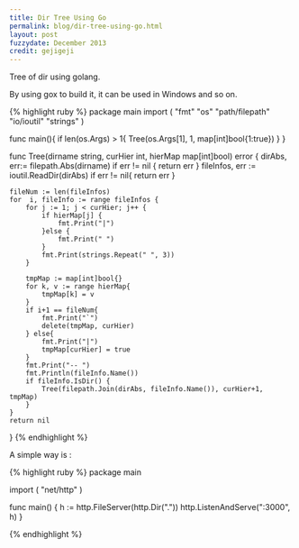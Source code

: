 ```yaml
---
title: Dir Tree Using Go
permalink: blog/dir-tree-using-go.html
layout: post
fuzzydate: December 2013
credit: gejigeji
---
```


Tree of dir using golang.

By using gox to build it, it can be used in Windows and so on.

{% highlight ruby %}
package main
import (
	"fmt"
	"os"
	"path/filepath"
	"io/ioutil"
	"strings"
)

func main(){
	if len(os.Args) > 1{
		Tree(os.Args[1], 1, map[int]bool{1:true})
	}
}

func Tree(dirname string, curHier int, hierMap map[int]bool) error {
	dirAbs, err:= filepath.Abs(dirname)
	if err != nil {
		return err
	}
	fileInfos, err := ioutil.ReadDir(dirAbs)
	if err != nil{
		return err
	}
	
	fileNum := len(fileInfos)
	for  i, fileInfo := range fileInfos {
		for j := 1; j < curHier; j++ {
			if hierMap[j] {
				fmt.Print("|")
			}else {
				fmt.Print(" ")
			}
			fmt.Print(strings.Repeat(" ", 3))
		}

		tmpMap := map[int]bool{}
		for k, v := range hierMap{
			tmpMap[k] = v
		}
		if i+1 == fileNum{
			fmt.Print("`")
			delete(tmpMap, curHier)
		} else{
			fmt.Print("|")
			tmpMap[curHier] = true
		}
		fmt.Print("-- ")
		fmt.Println(fileInfo.Name())
		if fileInfo.IsDir() {
			Tree(filepath.Join(dirAbs, fileInfo.Name()), curHier+1, tmpMap)
		}
	}
	return nil
}
{% endhighlight %}

A simple way is :

{% highlight ruby %}
package main

import (
	"net/http"
)

func main() {
	h := http.FileServer(http.Dir("."))
	http.ListenAndServe(":3000", h)
}

{% endhighlight %}
